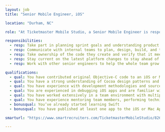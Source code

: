 ```yaml
---
layout: job
title: "Senior Mobile Engineer, iOS"

location: "Durham, NC"

role: "At Ticketmaster Mobile Studio, a Senior Mobile Engineer is responsible for building high-quality software with a team of designers, project managers, and other developers. They have experience in all parts of delivering mobile apps to the marketplace and strive to deliver quality in their work. They work to help grow their skills, their team member’s skills, and build internal or open source projects to provide more efficiency in future development."

responsibilities:
  - resp: Take part in planning sprint goals and understanding product needs and motivations.
  - resp: Communicate with internal teams to plan, design, build, and test quality software.
  - resp: Take ownership of the code they create and verify that it meets all acceptance criteria.
  - resp: Stay current on the latest platform changes to stay ahead of current mobile development trends.
  - resp: Work with other senior engineers to help the whole team grow technically by hosting knowledge share sessions, mentoring, or producing code samples or libraries.

qualifications:
  - qual: You have contributed original Objective-C code to an iOS or Mac project
  - qual: You have a strong understanding of Cocoa design patterns and API design
  - qual: You have experience with development methodologies and source control systems
  - qual: You are experienced in debugging iOS apps and are familiar with Instruments
  - qual: You have worked extensively in a team environment with multiple stakeholders    
  - qual: You have experience mentoring team members, performing technical code reviews, and planning project requirements
  - bonusqual: You’ve already started learning Swift
  - bonusqual: You have published at least one app to the iOS or Mac App Store 

smarturl: "https://www.smartrecruiters.com/TicketmasterMobileStudio/82678943-senior-mobile-engineer-android?oga=true"

---
```

